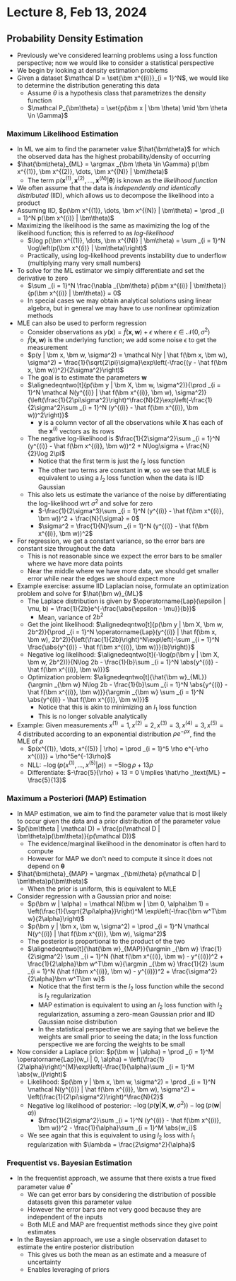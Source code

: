 # Lecture 8, Feb 13, 2024

## Probability Density Estimation

* Previously we've considered learning problems using a loss function perspective; now we would like to consider a statistical perspective
* We begin by looking at density estimation problems
* Given a dataset $\mathcal D = \set{\bm x^{(i)}}_{i = 1}^N$, we would like to determine the distribution generating this data
	* Assume $\theta$ is a hypothesis class that parametrizes the density function
	* $\mathcal P_{\bm\theta} = \set{p(\bm x | \bm \theta) \mid \bm \theta \in \Gamma}$

### Maximum Likelihood Estimation

* In ML we aim to find the parameter value $\hat{\bm\theta}$ for which the observed data has the highest probability/density of occurring
* $\hat{\bm\theta}_{ML} = \argmax _{\bm \theta \in \Gamma} p(\bm x^{(1)}, \bm x^{(2)}, \dots, \bm x^{(N)} | \bm\theta)$
	* The term $p(\bm x^{(1)}, \bm x^{(2)}, \dots, \bm x^{(N)} | \bm\theta)$ is known as the *likelihood function*
* We often assume that the data is *independently and identically distributed* (IID), which allows us to decompose the likelihood into a product
* Assuming IID, $p(\bm x^{(1)}, \dots, \bm x^{(N)} | \bm\theta) = \prod _{i = 1}^N p(\bm x^{(i)} | \bm\theta)$
* Maximizing the likelihood is the same as maximizing the log of the likelihood function; this is referred to as *log-likelihood*
	* $\log p(\bm x^{(1)}, \dots, \bm x^{(N)} | \bm\theta) = \sum _{i = 1}^N \log\left(p(\bm x^{(i)} | \bm\theta)\right)$
	* Practically, using log-likelihood prevents instability due to underflow (multiplying many very small numbers)
* To solve for the ML estimator we simply differentiate and set the derivative to zero
	* $\sum _{i = 1}^N \frac{\nabla _{\bm\theta} p(\bm x^{(i)} | \bm\theta)}{p(\bm x^{(i)} | \bm\theta)} = 0$
	* In special cases we may obtain analytical solutions using linear algebra, but in general we may have to use nonlinear optimization methods
* MLE can also be used to perform regression
	* Consider observations as $y(\bm x) = \hat{f}(\bm x, \bm w) + \epsilon$ where $\epsilon \in \mathcal N(0, \sigma^2)$
	* $\hat f(\bm x, \bm w)$ is the underlying function; we add some noise $\epsilon$ to get the measurement
	* $p(y | \bm x, \bm w, \sigma^2) = \mathcal N(y | \hat f(\bm x, \bm w), \sigma^2) = \frac{1}{\sqrt{2\pi}\sigma}\exp\left(-\frac{(y - \hat f(\bm x, \bm w))^2}{2\sigma^2}\right)$
	* The goal is to estimate the parameters $\bm w$
	* $\alignedeqntwo[t]{p(\bm y | \bm X, \bm w, \sigma^2)}{\prod _{i = 1}^N \mathcal N(y^{(i)} | \hat f(\bm x^{(i)}, \bm w), \sigma^2)}{\left(\frac{1}{2\pi\sigma^2}\right)^\frac{N}{2}\exp\left(-\frac{1}{2\sigma^2}\sum _{i = 1}^N (y^{(i)} - \hat f(\bm x^{(i)}, \bm w))^2\right)}$
		* $\bm y$ is a column vector of all the observations while $\bm X$ has each of the $\bm x^{(i)}$ vectors as its rows
	* The negative log-likelihood is $\frac{1}{2\sigma^2}\sum _{i = 1}^N (y^{(i)} - \hat f(\bm x^{(i)}, \bm w))^2 + N\log\sigma + \frac{N}{2}\log 2\pi$
		* Notice that the first term is just the $l_2$ loss function
		* The other two terms are constant in $\bm w$, so we see that MLE is equivalent to using a $l_2$ loss function when the data is IID Gaussian
	* This also lets us estimate the variance of the noise by differentiating the log-likelihood wrt $\sigma^2$ and solve for zero
		* $-\frac{1}{2\sigma^3}\sum _{i = 1}^N (y^{(i)} - \hat f(\bm x^{(i)}, \bm w))^2 + \frac{N}{\sigma} = 0$
		* $\sigma^2 = \frac{1}{N}\sum _{i = 1}^N (y^{(i)} - \hat f(\bm x^{(i)}, \bm w))^2$
* For regression, we get a constant variance, so the error bars are constant size throughout the data
	* This is not reasonable since we expect the error bars to be smaller where we have more data points
	* Near the middle where we have more data, we should get smaller error while near the edges we should expect more
* Example exercise: assume IID Laplacian noise, formulate an optimization problem and solve for $\hat{\bm w}_{ML}$
	* The Laplace distribution is given by $\operatorname{Lap}(\epsilon | \mu, b) = \frac{1}{2b}e^{-\frac{\abs{\epsilon - \mu}}{b}}$
		* Mean, variance of $2b^2$
	* Get the joint likelihood: $\alignedeqntwo[t]{p(\bm y | \bm X, \bm w, 2b^2)}{\prod _{i = 1}^N \operatorname{Lap}(y^{(i)} | \hat f(\bm x, \bm w), 2b^2)}{\left(\frac{1}{2b}\right)^N\exp\left(-\sum _{i = 1}^N \frac{\abs{y^{(i)} - \hat f(\bm x^{(i)}, \bm w)}}{b}\right)}$
	* Negative log likelihood: $\alignedeqntwo[t]{-\log(p(\bm y | \bm X, \bm w, 2b^2))}{N\log 2b - \frac{1}{b}\sum _{i = 1}^N \abs{y^{(i)} - \hat f(\bm x^{(i)}, \bm w)}}$
	* Optimization problem: $\alignedeqntwo[t]{\hat{\bm w}_{ML}}{\argmin _{\bm w} N\log 2b - \frac{1}{b}\sum _{i = 1}^N \abs{y^{(i)} - \hat f(\bm x^{(i)}, \bm w)}}{\argmin _{\bm w} \sum _{i = 1}^N \abs{y^{(i)} - \hat f(\bm x^{(i)}, \bm w)}}$
		* Notice that this is akin to minimizing an $l_1$ loss function
		* This is no longer solvable analytically
* Example: Given measurements $x^{(1)} = 1, x^{(2)} = 2, x^{(3)} = 3, x^{(4)} = 3, x^{(5)} = 4$ distributed according to an exponential distribution $\rho e^{-\rho x}$, find the MLE of $\rho$
	* $p(x^{(1)}, \dots, x^{(5)} | \rho) = \prod _{i = 1}^5 \rho e^{-\rho x^{(i)}} = \rho^5e^{-13\rho}$
	* NLL: $-\log(p(x^{(1)}, \dots, x^{(5)} | \rho)) = -5\log\rho + 13\rho$
	* Differentiate: $-\frac{5}{\rho} + 13 = 0 \implies \hat\rho _\text{ML} = \frac{5}{13}$

### Maximum a Posteriori (MAP) Estimation

* In MAP estimation, we aim to find the parameter value that is most likely to occur given the data and a prior distribution of the parameter value
* $p(\bm\theta | \mathcal D) = \frac{p(\mathcal D | \bm\theta)p(\bm\theta)}{p(\mathcal D)}$
	* The evidence/marginal likelihood in the denominator is often hard to compute
	* However for MAP we don't need to compute it since it does not depend on $\bm\theta$
* $\hat{\bm\theta}_{MAP} = \argmax _{\bm\theta} p(\mathcal D | \bm\theta)p(\bm\theta)$
	* When the prior is uniform, this is equivalent to MLE
* Consider regression with a Gaussian prior and noise:
	* $p(\bm w | \alpha) = \mathcal N(\bm w | \bm 0, \alpha\bm 1) = \left(\frac{1}{\sqrt{2\pi\alpha}}\right)^M \exp\left(-\frac{\bm w^T\bm w}{2\alpha}\right)$
	* $p(\bm y | \bm x, \bm w, \sigma^2) = \prod _{i = 1}^N \mathcal N(y^{(i)} | \hat f(\bm x^{(i)}, \bm w), \sigma^2)$
	* The posterior is proportional to the product of the two
	* $\alignedeqntwo[t]{\hat{\bm w}_{MAP}}{\argmin _{\bm w} \frac{1}{2\sigma^2} \sum _{i = 1}^N (\hat f(\bm x^{(i)}, \bm w) - y^{(i)})^2 + \frac{1}{2\alpha}\bm w^T\bm w}{\argmin _{\bm w} \frac{1}{2} \sum _{i = 1}^N (\hat f(\bm x^{(i)}, \bm w) - y^{(i)})^2 + \frac{\sigma^2}{2\alpha}\bm w^T\bm w}$
		* Notice that the first term is the $l_2$ loss function while the second is $l_2$ regularization
		* MAP estimation is equivalent to using an $l_2$ loss function with $l_2$ regularization, assuming a zero-mean Gaussian prior and IID Gaussian noise distribution
		* In the statistical perspective we are saying that we believe the weights are small prior to seeing the data; in the loss function perspective we are forcing the weights to be small
* Now consider a Laplace prior: $p(\bm w | \alpha) = \prod _{i = 1}^M \operatorname{Lap}(w_i | 0, \alpha) = \left(\frac{1}{2\alpha}\right)^{M}\exp\left(-\frac{1}{\alpha}\sum _{i = 1}^M \abs{w_i}\right)$
	* Likelihood: $p(\bm y | \bm x, \bm w, \sigma^2) = \prod _{i = 1}^N \mathcal N(y^{(i)} | \hat f(\bm x^{(i)}, \bm w), \sigma^2) = \left(\frac{1}{2\pi\sigma^2}\right)^\frac{N}{2}$
	* Negative log likelihood of posterior: $-\log(p(\bm y | \bm X, \bm w, \sigma^2)) - \log(p(\bm w | \alpha))$
		* $\frac{1}{2\sigma^2}\sum _{i = 1}^N (y^{(i)} - \hat f(\bm x^{(i)}, \bm w))^2 - \frac{1}{\alpha}\sum _{i = 1}^M \abs{w_i}$
	* We see again that this is equivalent to using $l_2$ loss with $l_1$ regularization with $\lambda = \frac{2\sigma^2}{\alpha}$

### Frequentist vs. Bayesian Estimation

* In the frequentist approach, we assume that there exists a true fixed parameter value $\theta^*$
	* We can get error bars by considering the distribution of possible datasets given this parameter value
	* However the error bars are not very good because they are independent of the inputs
	* Both MLE and MAP are frequentist methods since they give point estimates
* In the Bayesian approach, we use a single observation dataset to estimate the entire posterior distribution
	* This gives us both the mean as an estimate and a measure of uncertainty
	* Enables leveraging of priors

